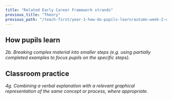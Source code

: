```yaml
---
title: "Related Early Career Framework strands"
previous_title: "Theory"
previous_path: "/teach-first/year-1-how-do-pupils-learn/autumn-week-2-ect-theory"
---
```


## How pupils learn

_2b. Breaking complex material into smaller steps (e.g. using partially completed examples to focus pupils on the specific steps)._

## Classroom practice

_4g. Combining a verbal explanation with a relevant graphical representation of the same concept or process, where appropriate._
